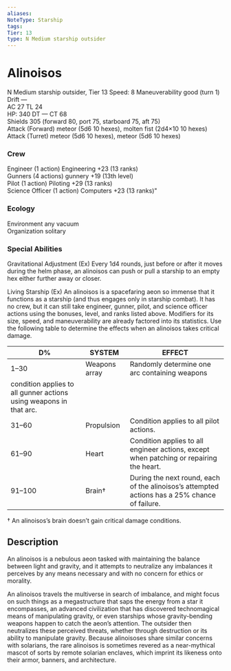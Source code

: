 ```yaml
---
aliases: 
NoteType: Starship
tags: 
Tier: 13
type: N Medium starship outsider  
---
```


# Alinoisos

N Medium starship outsider, Tier 13
Speed: 8
Maneuverability good (turn 1)
Drift —  
AC 27
TL 24  
HP: 340
DT —
CT 68  
Shields 305 (forward 80, port 75, starboard 75, aft 75)  
Attack (Forward) meteor (5d6
10 hexes), molten fist (2d4×10
10 hexes)  
Attack (Turret) meteor (5d6
10 hexes), meteor (5d6
10 hexes)

### Crew

Engineer (1 action) Engineering +23 (13 ranks)  
Gunners (4 actions) gunnery +19 (13th level)  
Pilot (1 action) Piloting +29 (13 ranks)  
Science Officer (1 action) Computers +23 (13 ranks)"

### Ecology

Environment any vacuum  
Organization solitary

### Special Abilities

Gravitational Adjustment (Ex) Every 1d4 rounds, just before or after it moves during the helm phase, an alinoisos can push or pull a starship to an empty hex either further away or closer.  
 
Living Starship (Ex) An alinoisos is a spacefaring aeon so immense that it functions as a starship (and thus engages only in starship combat). It has no crew, but it can still take engineer, gunner, pilot, and science officer actions using the bonuses, level, and ranks listed above. Modifiers for its size, speed, and maneuverability are already factored into its statistics. Use the following table to determine the effects when an alinoisos takes critical damage.

| D%     | SYSTEM        | EFFECT                                                                                                            |
|--------|---------------|-------------------------------------------------------------------------------------------------------------------|
| 1–30   | Weapons array | Randomly determine one arc containing weapons
condition applies to all gunner actions using weapons in that arc. |
| 31–60  | Propulsion    | Condition applies to all pilot actions.                                                                           |
| 61–90  | Heart         | Condition applies to all engineer actions, except when patching or repairing the heart.                           |
| 91–100 | Brain†        | During the next round, each of the alinoisos’s attempted actions has a 25% chance of failure.                     |


† An alinoisos’s brain doesn’t gain critical damage conditions.

## Description

An alinoisos is a nebulous aeon tasked with maintaining the balance between light and gravity, and it attempts to neutralize any imbalances it perceives by any means necessary and with no concern for ethics or morality.  
 
An alinoisos travels the multiverse in search of imbalance, and might focus on such things as a megastructure that saps the energy from a star it encompasses, an advanced civilization that has discovered technomagical means of manipulating gravity, or even starships whose gravity-bending weapons happen to catch the aeon’s attention. The outsider then neutralizes these perceived threats, whether through destruction or its ability to manipulate gravity. Because alinoisoses share similar concerns with solarians, the rare alinoisos is sometimes revered as a near-mythical mascot of sorts by remote solarian enclaves, which imprint its likeness onto their armor, banners, and architecture.
